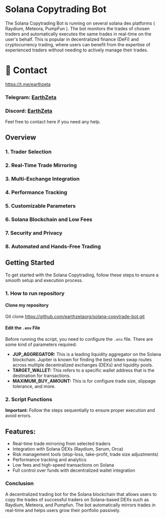# Solana Copytrading Bot

The Solana Copytrading Bot is running on several solana dex platforms ( Raydium, Meteora, PumpFun ). The bot monitors the trades of chosen traders and automatically executes the same trades in real-time on the user's behalf. This is popular in decentralized finance (DeFi) and cryptocurrency trading, where users can benefit from the expertise of experienced traders without needing to actively manage their trades.

# 👋 Contact

https://t.me/earthzeta
### Telegram: [EarthZeta](https://t.me/earthzeta)  
### Discord: [EarthZeta](https://discord.com/users/339619501081362432)   

Feel free to contact here if you need any help.

## Overview

### 1. Trader Selection

### 2. Real-Time Trade Mirroring

### 3. Multi-Exchange Integration

### 4. Performance Tracking

### 5. Customizable Parameters

### 6. Solana Blockchain and Low Fees

### 7. Security and Privacy

### 8. Automated and Hands-Free Trading


## Getting Started

To get started with the Solana Copytrading, follow these steps to ensure a smooth setup and execution process.

### 1. How to run repository 

#### Clone my repository
Git clone https://github.com/earthzetaorg/solana-copytrade-bot.git

#### Edit the `.env` File
Before running the script, you need to configure the `.env` file. There are some kind of parameters required:

- **JUP_AGGREGATOR:** This is a leading liquidity aggregator on the Solana blockchain. Jupiter is known for finding the best token swap routes across multiple decentralized exchanges (DEXs) and liquidity pools.
- **TARGET_WALLET:** This refers to a specific wallet address that is the destination for transactions.
- **MAXIMUM_BUY_AMOUNT:** This is for configure trade size, slippage tolerance, and more.

### 2. Script Functions

**Important:** Follow the steps sequentially to ensure proper execution and avoid errors.

## Features:
- Real-time trade mirroring from selected traders
- Integration with Solana DEXs (Raydium, Serum, Orca)
- Risk management tools (stop-loss, take-profit, trade size adjustments)
- Performance tracking and analytics
- Low fees and high-speed transactions on Solana
- Full control over funds with decentralized wallet integration

### Conclusion

A decentralized trading bot for the Solana blockchain that allows users to copy the trades of successful traders on Solana-based DEXs such as Raydium, Meteora, and Pumpfun. The bot automatically mirrors trades in real-time and helps users grow their portfolio passively. 

